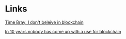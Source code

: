 
# Links

[Time Bray: I don't beleive in blockchain](https://www.tbray.org/ongoing/When/201x/2017/05/13/Not-Believing-in-Blockchain)

[In 10 years nobody has come up with a use for blockchain](https://hackernoon.com/ten-years-in-nobody-has-come-up-with-a-use-case-for-blockchain-ee98c180100)

